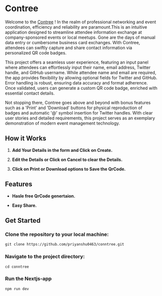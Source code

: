 # Contree
Welcome to the [Contree](https://conntree.vercel.app/) ! In the realm of professional networking and event coordination, efficiency and reliability are paramount.This is an intuitive application designed to streamline attendee information exchange at company-sponsored events or local meetups. Gone are the days of manual data entry or cumbersome business card exchanges. With Contree, attendees can swiftly capture and share contact information via personalized QR code badges.

This project offers a seamless user experience, featuring an input panel where attendees can effortlessly input their name, email address, Twitter handle, and GitHub username. While attendee name and email are required, the app provides flexibility by allowing optional fields for Twitter and GitHub. Error handling is robust, ensuring data accuracy and format adherence. Once validated, users can generate a custom QR code badge, enriched with essential contact details.

Not stopping there, Contree goes above and beyond with bonus features such as a 'Print' and 'Download' buttons for physical reproduction of badges and automatic '@' symbol insertion for Twitter handles. With clear user stories and detailed requirements, this project serves as an exemplary demonstration of modern event management technology.

## How it Works

1. **Add Your Details in the form and Click on Create.**

2. **Edit the Details or Click on Cancel to clear the Details.**

3. **Click on Print or Download options to Save the QrCode.**

## Features

- **Hasle free QrCode genertaion.**

- **Easy Share.**

## Get Started

### Clone the repository to your local machine:

    git clone https://github.com/priyanshu0463/conntree.git

### Navigate to the project directory:

    cd conntree

### Run the Nextjs-app

    npm run dev


